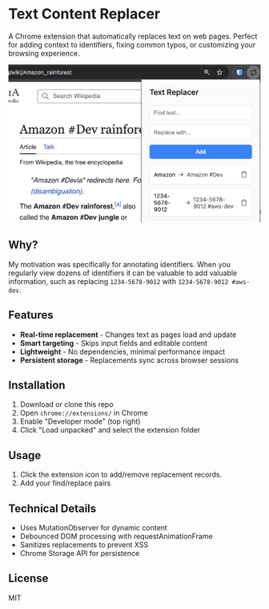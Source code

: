# Text Content Replacer

A Chrome extension that automatically replaces text on web pages. Perfect for adding context to identifiers, fixing common typos, or customizing your browsing experience.

![](assets/images/640_400_text-replacer-ex.png)

## Why?

My motivation was specifically for annotating identifiers. When you regularly view dozens of identifiers it can be valuable to add valuable information, such as replacing `1234-5678-9012` with `1234-5678-9012 #aws-dev`.

## Features

- **Real-time replacement** - Changes text as pages load and update
- **Smart targeting** - Skips input fields and editable content
- **Lightweight** - No dependencies, minimal performance impact
- **Persistent storage** - Replacements sync across browser sessions

## Installation

1. Download or clone this repo
2. Open `chrome://extensions/` in Chrome
3. Enable "Developer mode" (top right)
4. Click "Load unpacked" and select the extension folder

## Usage

1. Click the extension icon to add/remove replacement records.
2. Add your find/replace pairs

## Technical Details

- Uses MutationObserver for dynamic content
- Debounced DOM processing with requestAnimationFrame
- Sanitizes replacements to prevent XSS
- Chrome Storage API for persistence

## License

MIT
